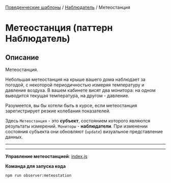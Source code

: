 [Поведенческие шаблоны](../../#readme) / [Наблюдатель](../#readme) / Метеостанция


# Метеостанция (паттерн Наблюдатель)

## Описание

Метеостанция.

Небольшая метеостанция на крыше вашего дома наблюдает за погодой, с некоторой периодичностью измеряя температуру и давление воздуха. В вашем кабинете висят два монитора: на одном выводится текущая температура, на другом - давление.

Разумеется, вы бы хотели быть в курсе, если метеостанция зарегистрирует резкие колебания показателей.

Здесь `Метеостанция` - это **субъект**, состоянием которого являются результаты измерений. `Мониторы` - **наблюдатели**. При изменении состояния субъекта они обновляют (```update```) визуальное представление данных.

***
***

**Управление метеостанцией**: [index.js](./index.js)

**Команда для запуска кода**

```
npm run observer:meteostation
```
